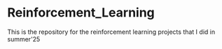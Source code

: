 # Reinforcement_Learning
This is the repository for the reinforcement learning projects that I did in summer'25
